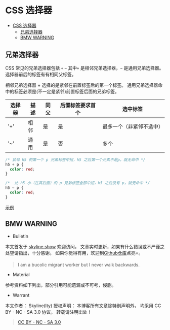 # CSS 选择器

<!-- @import "[TOC]" {cmd="toc" depthFrom=1 depthTo=6 orderedList=false} -->

<!-- code_chunk_output -->

- [CSS 选择器](#css-选择器)
  - [兄弟选择器](#兄弟选择器)
  - [BMW WARNING](#bmw-warning)


<!-- /code_chunk_output -->

## 兄弟选择器

CSS 常见的兄弟选择器包括 `+` `~`
其中`+` 是相邻兄弟选择器，`~` 是通用兄弟选择器。
选择器前后的标签有有相同父标签。

相邻兄弟选择器 + 选择的是紧邻在前置标签后的第一个标签。
通用兄弟选择器命中的标签必须是(不一定是紧邻)前置标签后面的兄弟标签。

| 选择器 | 描述 | 同父 | 后置标签要求首个 | 选中标签                 |
| ------ | ---- | ---- | ---------------- | ------------------------ |
| '+'    | 相邻 | 是   | 是               | 最多一个（非紧邻不选中） |
| '~'    | 通用 | 是   | 否               | 多个                     |

```css
/* 紧邻 h5 的第一个 p 兄弟标签中招，h5 之后第一个元素不是p，就无命中 */
h5 + p {
  color: red;
}

/*  比 h5 小（在其后面）的 p 兄弟标签全部中招，h5 之后没有 p，就无命中 */
h5 ~ p {
  color: red;
}
```

[示例](https://github.com/skylinety/Blog/blob/main/Demos/Major/HTML&CSS/CSS/CSS_Selector.html)

## BMW WARNING

- Bulletin

本文首发于 [skyline.show](http://www.skyline.show) 欢迎访问，
文章实时更新，如果有什么错误或不严谨之处望请指出，十分感谢。
如果你觉得有用，欢迎到[Github仓库](https://github.com/skylinety/Blog)点亮⭐️。

> I am a bucolic migrant worker but I never walk backwards.

- Material

参考资料如下列出，部分引用可能遗漏或不可考，侵删。

>

- Warrant

本文作者： Skyline(lty)
授权声明： 本博客所有文章除特别声明外， 均采用 CC BY - NC - SA 3.0 协议。 转载请注明出处！

> [CC BY - NC - SA 3.0](https://creativecommons.org/licenses/by-nc-sa/3.0/deed.zh)
